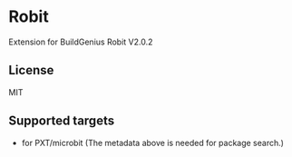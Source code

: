 # Robit

Extension for BuildGenius Robit V2.0.2

## License

MIT

## Supported targets

* for PXT/microbit
(The metadata above is needed for package search.)
